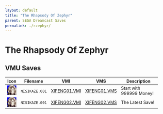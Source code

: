 ```yaml
---
layout: default
title: "The Rhapsody Of Zephyr"
parent: SEGA Dreamcast Saves
permalink: ./rzephyr/
---
```

# The Rhapsody Of Zephyr

## VMU Saves

| Icon | Filename | VMI | VMS | Description |
|------|----------|-----|-----|-------------|
| ![The Rhapsody Of Zephyr](../icons/NISIKAZE.001.GIF) | `NISIKAZE.001` | [XIFENG01.VMI](XIFENG01.VMI) | [XIFENG01.VMS](XIFENG01.VMS) | Start with 999999 Money! |
| ![The Rhapsody Of Zephyr](../icons/NISIKAZE.001.GIF) | `NISIKAZE.001` | [XIFENG02.VMI](XIFENG02.VMI) | [XIFENG02.VMS](XIFENG02.VMS) | The Latest Save! |
